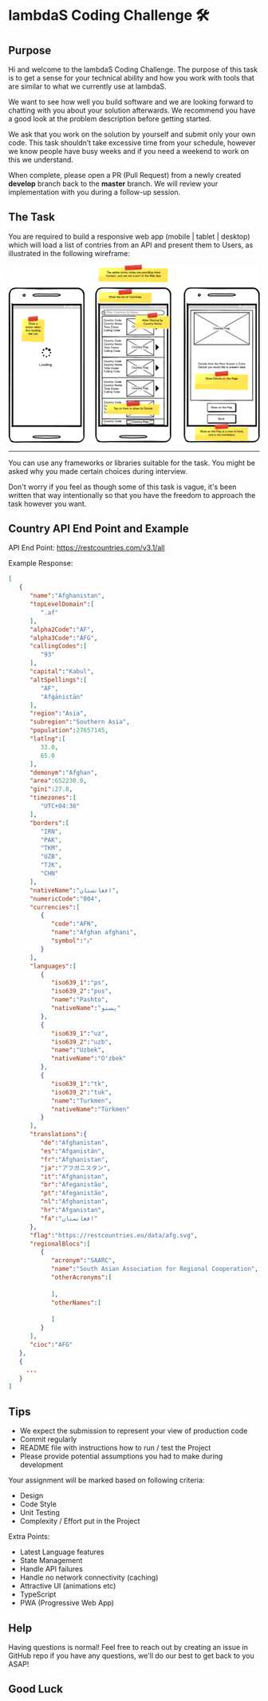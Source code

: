 # lambdaS Coding Challenge 🛠

## Purpose

Hi and welcome to the lambdaS Coding Challenge. The purpose of this task is to get a sense for your technical ability and how you work with tools that are similar to what we currently use at lambdaS.

We want to see how well you build software and we are looking forward to chatting with you about your solution afterwards. We recommend you have a good look at the problem description before getting started.

We ask that you work on the solution by yourself and submit only your own code. This task shouldn’t take excessive time from your schedule, however we know people have busy weeks and if you need a weekend to work on this we understand.

When complete, please open a PR (Pull Request) from a newly created **develop** branch back to the **master** branch. We will review your implementation with you during a follow-up session.

## The Task

You are required to build a responsive web app (mobile | tablet | desktop) which will load a list of contries from an API and present them to Users, as illustrated in the following wireframe:

![Wireframe.png](./Front-End-Wireframe.png)

---

You can use any frameworks or libraries suitable for the task. You might be asked why you made certain choices during interview.

Don't worry if you feel as though some of this task is vague, it's been written that way intentionally so that you have the freedom to approach the task however you want.

## Country API End Point and Example

API End Point: <https://restcountries.com/v3.1/all>

Example Response:

```json
[
   {
      "name":"Afghanistan",
      "topLevelDomain":[
         ".af"
      ],
      "alpha2Code":"AF",
      "alpha3Code":"AFG",
      "callingCodes":[
         "93"
      ],
      "capital":"Kabul",
      "altSpellings":[
         "AF",
         "Afġānistān"
      ],
      "region":"Asia",
      "subregion":"Southern Asia",
      "population":27657145,
      "latlng":[
         33.0,
         65.0
      ],
      "demonym":"Afghan",
      "area":652230.0,
      "gini":27.8,
      "timezones":[
         "UTC+04:30"
      ],
      "borders":[
         "IRN",
         "PAK",
         "TKM",
         "UZB",
         "TJK",
         "CHN"
      ],
      "nativeName":"افغانستان",
      "numericCode":"004",
      "currencies":[
         {
            "code":"AFN",
            "name":"Afghan afghani",
            "symbol":"؋"
         }
      ],
      "languages":[
         {
            "iso639_1":"ps",
            "iso639_2":"pus",
            "name":"Pashto",
            "nativeName":"پښتو"
         },
         {
            "iso639_1":"uz",
            "iso639_2":"uzb",
            "name":"Uzbek",
            "nativeName":"Oʻzbek"
         },
         {
            "iso639_1":"tk",
            "iso639_2":"tuk",
            "name":"Turkmen",
            "nativeName":"Türkmen"
         }
      ],
      "translations":{
         "de":"Afghanistan",
         "es":"Afganistán",
         "fr":"Afghanistan",
         "ja":"アフガニスタン",
         "it":"Afghanistan",
         "br":"Afeganistão",
         "pt":"Afeganistão",
         "nl":"Afghanistan",
         "hr":"Afganistan",
         "fa":"افغانستان"
      },
      "flag":"https://restcountries.eu/data/afg.svg",
      "regionalBlocs":[
         {
            "acronym":"SAARC",
            "name":"South Asian Association for Regional Cooperation",
            "otherAcronyms":[

            ],
            "otherNames":[

            ]
         }
      ],
      "cioc":"AFG"
   },
   {
     ...
   }
]
```

## Tips

- We expect the submission to represent your view of production code
- Commit regularly
- README file with instructions how to run / test the Project
- Please provide potential assumptions you had to make during development

Your assignment will be marked based on following criteria:

- Design
- Code Style
- Unit Testing
- Complexity / Effort put in the Project

Extra Points:

- Latest Language features
- State Management
- Handle API failures
- Handle no network connectivity (caching)
- Attractive UI (animations etc)
- TypeScript
- PWA (Progressive Web App)

## Help

Having questions is normal! Feel free to reach out by creating an issue in GitHub repo if you have any questions, we'll do our best to get back to you ASAP!

## Good Luck
